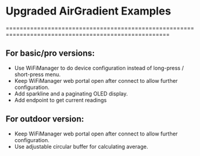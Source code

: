 # Upgraded AirGradient Examples
=====================================================================================================
## For basic/pro versions:
- Use WiFiManager to do device configuration instead of long-press / short-press menu.
- Keep WiFiManager web portal open after connect to allow further configuration.
- Add sparkline and a paginating OLED display.
- Add endpoint to get current readings

## For outdoor version:
- Keep WiFiManager web portal open after connect to allow further configuration.
- Use adjustable circular buffer for calculating average.

